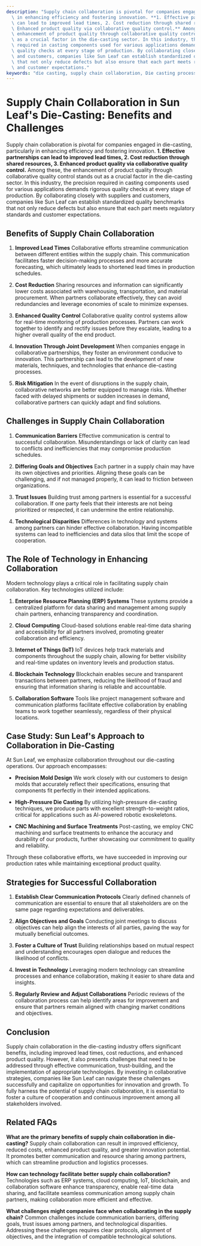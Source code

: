 ```yaml
---
description: "Supply chain collaboration is pivotal for companies engaged in die-casting, particularly\
  \ in enhancing efficiency and fostering innovation. **1. Effective partnerships\
  \ can lead to improved lead times, 2. Cost reduction through shared resources, 3.\
  \ Enhanced product quality via collaborative quality control.** Among these, the\
  \ enhancement of product quality through collaborative quality control stands out\
  \ as a crucial factor in the die-casting sector. In this industry, the precision\
  \ required in casting components used for various applications demands rigorous\
  \ quality checks at every stage of production. By collaborating closely with suppliers\
  \ and customers, companies like Sun Leaf can establish standardized quality benchmarks\
  \ that not only reduce defects but also ensure that each part meets regulatory standards\
  \ and customer expectations."
keywords: "die casting, supply chain collaboration, Die casting process, Heat dissipation performance"
---
```

# Supply Chain Collaboration in Sun Leaf's Die-Casting: Benefits and Challenges

Supply chain collaboration is pivotal for companies engaged in die-casting, particularly in enhancing efficiency and fostering innovation. **1. Effective partnerships can lead to improved lead times, 2. Cost reduction through shared resources, 3. Enhanced product quality via collaborative quality control.** Among these, the enhancement of product quality through collaborative quality control stands out as a crucial factor in the die-casting sector. In this industry, the precision required in casting components used for various applications demands rigorous quality checks at every stage of production. By collaborating closely with suppliers and customers, companies like Sun Leaf can establish standardized quality benchmarks that not only reduce defects but also ensure that each part meets regulatory standards and customer expectations.

## **Benefits of Supply Chain Collaboration**

1. **Improved Lead Times**
   Collaborative efforts streamline communication between different entities within the supply chain. This communication facilitates faster decision-making processes and more accurate forecasting, which ultimately leads to shortened lead times in production schedules. 

2. **Cost Reduction**
   Sharing resources and information can significantly lower costs associated with warehousing, transportation, and material procurement. When partners collaborate effectively, they can avoid redundancies and leverage economies of scale to minimize expenses.

3. **Enhanced Quality Control**
   Collaborative quality control systems allow for real-time monitoring of production processes. Partners can work together to identify and rectify issues before they escalate, leading to a higher overall quality of the end product. 

4. **Innovation Through Joint Development**
   When companies engage in collaborative partnerships, they foster an environment conducive to innovation. This partnership can lead to the development of new materials, techniques, and technologies that enhance die-casting processes.

5. **Risk Mitigation**
   In the event of disruptions in the supply chain, collaborative networks are better equipped to manage risks. Whether faced with delayed shipments or sudden increases in demand, collaborative partners can quickly adapt and find solutions.

## **Challenges in Supply Chain Collaboration**

1. **Communication Barriers**
   Effective communication is central to successful collaboration. Misunderstandings or lack of clarity can lead to conflicts and inefficiencies that may compromise production schedules.

2. **Differing Goals and Objectives**
   Each partner in a supply chain may have its own objectives and priorities. Aligning these goals can be challenging, and if not managed properly, it can lead to friction between organizations.

3. **Trust Issues**
   Building trust among partners is essential for a successful collaboration. If one party feels that their interests are not being prioritized or respected, it can undermine the entire relationship.

4. **Technological Disparities**
   Differences in technology and systems among partners can hinder effective collaboration. Having incompatible systems can lead to inefficiencies and data silos that limit the scope of cooperation.

## **The Role of Technology in Enhancing Collaboration**

Modern technology plays a critical role in facilitating supply chain collaboration. Key technologies utilized include:

1. **Enterprise Resource Planning (ERP) Systems**
   These systems provide a centralized platform for data sharing and management among supply chain partners, enhancing transparency and coordination.

2. **Cloud Computing**
   Cloud-based solutions enable real-time data sharing and accessibility for all partners involved, promoting greater collaboration and efficiency.

3. **Internet of Things (IoT)**
   IoT devices help track materials and components throughout the supply chain, allowing for better visibility and real-time updates on inventory levels and production status.

4. **Blockchain Technology**
   Blockchain enables secure and transparent transactions between partners, reducing the likelihood of fraud and ensuring that information sharing is reliable and accountable.

5. **Collaboration Software**
   Tools like project management software and communication platforms facilitate effective collaboration by enabling teams to work together seamlessly, regardless of their physical locations.

## **Case Study: Sun Leaf's Approach to Collaboration in Die-Casting**

At Sun Leaf, we emphasize collaboration throughout our die-casting operations. Our approach encompasses:

- **Precision Mold Design**
  We work closely with our customers to design molds that accurately reflect their specifications, ensuring that components fit perfectly in their intended applications.

- **High-Pressure Die Casting**
  By utilizing high-pressure die-casting techniques, we produce parts with excellent strength-to-weight ratios, critical for applications such as AI-powered robotic exoskeletons.

- **CNC Machining and Surface Treatments**
  Post-casting, we employ CNC machining and surface treatments to enhance the accuracy and durability of our products, further showcasing our commitment to quality and reliability.

Through these collaborative efforts, we have succeeded in improving our production rates while maintaining exceptional product quality.

## **Strategies for Successful Collaboration**

1. **Establish Clear Communication Protocols**
   Clearly defined channels of communication are essential to ensure that all stakeholders are on the same page regarding expectations and deliverables.

2. **Align Objectives and Goals**
   Conducting joint meetings to discuss objectives can help align the interests of all parties, paving the way for mutually beneficial outcomes.

3. **Foster a Culture of Trust**
   Building relationships based on mutual respect and understanding encourages open dialogue and reduces the likelihood of conflicts.

4. **Invest in Technology**
   Leveraging modern technology can streamline processes and enhance collaboration, making it easier to share data and insights.

5. **Regularly Review and Adjust Collaborations**
   Periodic reviews of the collaboration process can help identify areas for improvement and ensure that partners remain aligned with changing market conditions and objectives.

## **Conclusion**

Supply chain collaboration in the die-casting industry offers significant benefits, including improved lead times, cost reductions, and enhanced product quality. However, it also presents challenges that need to be addressed through effective communication, trust-building, and the implementation of appropriate technologies. By investing in collaborative strategies, companies like Sun Leaf can navigate these challenges successfully and capitalize on opportunities for innovation and growth. To fully harness the potential of supply chain collaboration, it is essential to foster a culture of cooperation and continuous improvement among all stakeholders involved.

## Related FAQs

**What are the primary benefits of supply chain collaboration in die-casting?**
Supply chain collaboration can result in improved efficiency, reduced costs, enhanced product quality, and greater innovation potential. It promotes better communication and resource sharing among partners, which can streamline production and logistics processes.

**How can technology facilitate better supply chain collaboration?**
Technologies such as ERP systems, cloud computing, IoT, blockchain, and collaboration software enhance transparency, enable real-time data sharing, and facilitate seamless communication among supply chain partners, making collaboration more efficient and effective.

**What challenges might companies face when collaborating in the supply chain?**
Common challenges include communication barriers, differing goals, trust issues among partners, and technological disparities. Addressing these challenges requires clear protocols, alignment of objectives, and the integration of compatible technological solutions.

